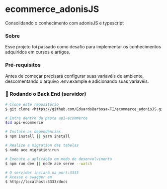 # ecommerce_adonisJS
Consolidando o conhecimento com adonisJS e typescript

### Sobre
Esse projeto foi passado como desafio para implementar os conhecimentos adquiridos em cursos e artigos.

### Pré-requisitos
Antes de começar precisará configurar suas variavéis de ambiente, descomentando o arquivo .env.example e adicionando suas variavéis.

### 🎲 Rodando o Back End (servidor)

```bash
# Clone este repositório
$ git clone <https://github.com/EduardoBarbosa-TI/ecommerce_adonisJS.git>

# Entre dentro da pasta api-ecommerce
$cd api-ecommerce

# Instale as dependências
$ npm install || yarn install

# Realize a migration das tabelas
$ node ace migration:run

# Execute a aplicação em modo de desenvolvimento
$ npm run dev || node ace serve --watch

# O servidor inciará na port:3333 
# Acesse o swagger em
$ http://localhost:3333/docs